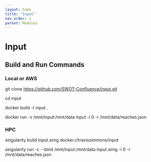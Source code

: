 ```yaml
---
layout: home
title: "Input"
nav_order: 1
parent: Modules
---
```


# Input

## Build and Run Commands

### Local or AWS
git clone https://github.com/SWOT-Confluence/input.git

cd input

docker build -t input .

docker run -v /mnt/input:/mnt/data input -i 0 -r /mnt/data/reaches.json

### HPC
singularity build input.simg docker://travissimmons/input

singularity run -c --bind /mnt/input:/mnt/data input.simg -i 0 -r /mnt/data/reaches.json
